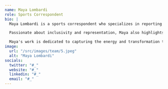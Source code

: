 ```yaml
---
name: Maya Lombardi
role: Sports Correspondent
bio: |
  Maya Lombardi is a sports correspondent who specializes in reporting on rising stars, fan culture, and the evolution of women's sports worldwide. With a keen eye for emerging talent and an in-depth understanding of the sports industry, she covers the most exciting developments in the world of women's athletics.

  Passionate about inclusivity and representation, Maya also highlights the stories of female athletes breaking barriers and challenging stereotypes. Through her reporting, she strives to shine a spotlight on the underrepresented and overlooked aspects of the sports world.

  Maya's work is dedicated to capturing the energy and transformation taking place in women’s sports, from grassroots initiatives to international tournaments. Her coverage is both informative and inspiring, offering fresh perspectives on the games, the athletes, and the fans.
image:
  url: "/src/images/team/5.jpeg"
  alt: "Maya Lombardi"
socials:
  twitter: "#_"
  website: "#_"
  linkedin: "#_"
  email: "#_"
---
```

